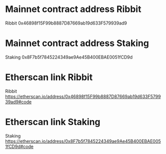 # Mainnet contract address Ribbit
Ribbit 0x46898f15F99b8887D87669ab19d633F579939ad9
# Mainnet contract address Staking
Staking 0x8F7b5f7845224349ae9Ae45B400EBAE0051fCD9d 
# Etherscan link Ribbit
Ribbit https://etherscan.io/address/0x46898f15F99b8887D87669ab19d633F579939ad9#code
# Etherscan link Staking
Staking https://etherscan.io/address/0x8F7b5f7845224349ae9Ae45B400EBAE0051fCD9d#code 
